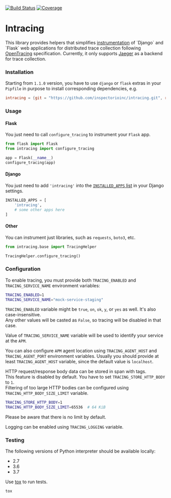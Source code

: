 [![Build Status](https://travis-ci.org/inspectorioinc/intracing.svg?branch=master)](https://travis-ci.org/inspectorioinc/intracing)
[![Coverage](https://codecov.io/gh/inspectorioinc/intracing/graph/badge.svg)](https://codecov.io/gh/inspectorioinc/intracing)

# Intracing

This library provides helpers that simplifies
[instrumentation](https://en.wikipedia.org/wiki/Instrumentation_(computer_programming))
of `Django` and `Flask` web applications
for distributed trace collection following
[OpenTracing](https://opentracing.io/docs/) specification.
Currently, it only supports [Jaeger](https://github.com/jaegertracing/jaeger)
as a backend for trace collection.


### Installation

Starting from `1.1.0` version, you have to use `django` or `flask` extras
in your `Pipfile` in purpose to install corresponding dependencies, e.g.
```toml
intracing = {git = "https://github.com/inspectorioinc/intracing.git", ref = "v1.1.9", extras = ["django"]}
```

### Usage

#### Flask

You just need to call `configure_tracing` to instrument your `Flask` app.
```python
from flask import Flask
from intracing import configure_tracing

app = Flask(__name__)
configure_tracing(app)
```

#### Django

You just need to add `'intracing'` into the
[`INSTALLED_APPS` list](https://docs.djangoproject.com/en/stable/ref/settings/#installed-apps)
in your Django settings.
```python
INSTALLED_APPS = [
    'intracing',
    # some other apps here
]
```

#### Other

You can instrument just libraries, such as `requests`, `boto3`, etc.
```python
from intracing.base import TracingHelper

TracingHelper.configure_tracing()
```

### Configuration

To enable tracing, you must provide both
`TRACING_ENABLED` and `TRACING_SERVICE_NAME` environment variables:
```bash
TRACING_ENABLED=1
TRACING_SERVICE_NAME="mock-service-staging"
```

`TRACING_ENABLED` variable might be `true`, `on`, `ok`, `y`, or `yes` as well.
It's also case-insensitive.  
Any other values will be casted as `False`,
so tracing will be disabled in that case.

Value of `TRACING_SERVICE_NAME` variable will be used
to identify your service at the `APM`.

You can also configure `APM` agent location using
`TRACING_AGENT_HOST` and `TRACING_AGENT_PORT` environment variables.
Usually you should provide at least `TRACING_AGENT_HOST` variable,
since the default value is `localhost`.

HTTP request/response body data can be stored in span with tags.  
This feature is disabled by default.
You have to set `TRACING_STORE_HTTP_BODY` to `1`.  
Filtering of too large HTTP bodies can be configured using
`TRACING_HTTP_BODY_SIZE_LIMIT` variable.
```bash
TRACING_STORE_HTTP_BODY=1
TRACING_HTTP_BODY_SIZE_LIMIT=65536  # 64 KiB
```
Please be aware that there is no limit by default.

Logging can be enabled using `TRACING_LOGGING` variable.

### Testing

The following versions of Python interpreter should be available locally:
* 2.7
* 3.6
* 3.7

Use [tox](https://tox.readthedocs.io/en/latest/) to run tests.
```bash
tox
```
